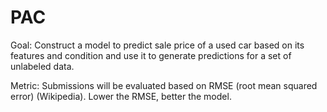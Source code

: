 # PAC
Goal: 
Construct a model to predict sale price of a used car based on its features and condition and use it to generate predictions for a set of unlabeled data.

Metric:
Submissions will be evaluated based on RMSE (root mean squared error) (Wikipedia). Lower the RMSE, better the model.
